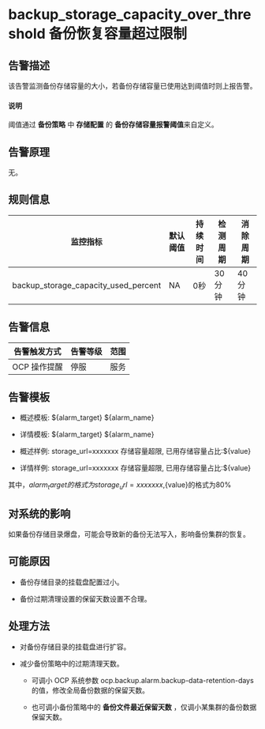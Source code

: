 backup_storage_capacity_over_threshold 备份恢复容量超过限制
======================================================================



**告警描述**
-----------------------------

该告警监测备份存储容量的大小，若备份存储容量已使用达到阈值时则上报告警。

<main id="notice" type='explain'><h4>说明</h4><p>阈值通过 <b>备份策略</b> 中 <b>存储配置</b> 的 <b>备份存储容量报警阈值</b>来自定义。</p></main>


告警原理
-------------------------

无。

**规则信息**
-----------------------------



|                 监控指标                 | 默认阈值 | 持续时间 | 检测周期  | 消除周期  |
|--------------------------------------|------|------|-------|-------|
| backup_storage_capacity_used_percent | NA   | 0秒   | 30 分钟 | 40 分钟 |



**告警信息**
-----------------------------



|  告警触发方式  | 告警等级 | 范围 |
|----------|------|----|
| OCP 操作提醒 | 停服   | 服务 |



**告警模板**
-----------------------------

* 概述模板: ${alarm_target} ${alarm_name}



* 详情模板: ${alarm_target} ${alarm_name}



* 概述样例: storage_url=xxxxxxx 存储容量超限, 已用存储容量占比:${value}



* 详情样例: storage_url=xxxxxxx 存储容量超限, 已用存储容量占比:${value}






其中，${alarm_target} 的格式为 storage_url=xxxxxxx,${value}的格式为80%

**对系统的影响**
-------------------------------

如果备份存储目录爆盘，可能会导致新的备份无法写入，影响备份集群的恢复。

**可能原因**
-----------------------------

* 备份存储目录的挂载盘配置过小。



* 备份过期清理设置的保留天数设置不合理。






**处理方法**
-----------------------------

* 对备份存储目录的挂载盘进行扩容。



* 减少备份策略中的过期清理天数。

  * 可调小 OCP 系统参数 ocp.backup.alarm.backup-data-retention-days 的值，修改全局备份数据的保留天数。



  * 也可调小备份策略中的 **备份文件最近保留天数** ，仅调小某集群的备份数据保留天数。












